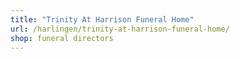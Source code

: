```yaml
---
title: "Trinity At Harrison Funeral Home"
url: /harlingen/trinity-at-harrison-funeral-home/
shop: funeral directors
---
```

